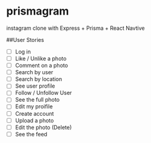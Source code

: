 # prismagram
instagram clone with Express + Prisma + React Navtive


##User Stories
- [ ] Log in
- [ ] Like / Unlike a photo
- [ ] Comment on a photo
- [ ] Search by user
- [ ] Search by location
- [ ] See user profile
- [ ] Follow / Unfollow User
- [ ] See the full photo
- [ ] Edit my proifile
- [ ] Create account
- [ ] Upload a photo
- [ ] Edit the photo (Delete)
- [ ] See the feed
